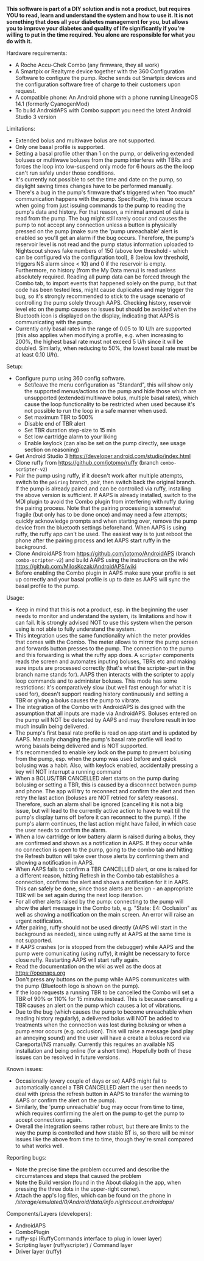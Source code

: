 **This software is part of a DIY solution and is not a product, but
requires YOU to read, learn and understand the system and how to use it.
It is not something that does all your diabetes management for you, but
allows you to improve your diabetes and quality of life significantly
if you're willing to put in the time required.
You alone are responsible for what you do with it.**

Hardware requirements:
- A Roche Accu-Chek Combo (any firmware, they all work)
- A Smartpix or Realtyme device together with the 360 Configuration
  Software to configure the pump.
  Roche sends out Smartpix devices and the configuration software
  free of charge to their customers upon request.
- A compatible phone: An Android phone with a phone running LineageOS 14.1 (formerly CyanogenMod)
- To build AndroidAPS with Combo support you need the latest Android Studio 3 version

Limitations:
- Extended bolus and multiwave bolus are not supported.
- Only one basal profile is supported.
- Setting a basal profile other than 1 on the pump, or delivering extended boluses or multiwave
  boluses from the pump interferes with TBRs and forces the loop into low-suspend only mode for 6 hours
  as the the loop can't run safely under those conditions.
- It's currently not possible to set the time and date on the pump, so daylight saving times
  changes have to be performed manually.
- There's a bug in the pump's firmware that's triggered when "too much" communication happens
  with the pump. Specifically, this issue occurs when going from just issuing commands to the pump
  to reading the pump's data and history. For that reason, a minimal amount of data is read from
  the pump.
  The bug might still rarely occur and causes the pump to not accept any connection
  unless a button is physically pressed on the pump (make sure the 'pump unreachable' alert is enabled
  so you'll get an alarm if the bug occurs.
  Therefore, the pump's reservoir level is not read and the pump status information uploaded to Nightscout
  shows fake numbers of 150 (above low threshold - which can be configured via the configuration
  tool), 8 (below low threshold, triggers NS alarm since < 10) and 0 if the reservoir is empty.
  Furthermore, no history (from the My Data menu) is read unless absolutely required.
  Reading all pump data can be forced through the Combo tab, to import
  events that happened solely on the pump, but that code has been tested less, might cause duplicates and may
  trigger the bug, so it's strongly recommended to stick to the usage scenario of controlling the
  pump solely through AAPS.
  Checking history, reservoir level etc on the pump causes no issues but should be avoided
  when the Bluetooth icon is displayed on the display, indicating that AAPS is communicating with the pump.
- Currently only basal rates in the range of 0.05 to 10 U/h are supported (this also applies when modifying
  a profile, e.g. when increasing to 200%, the highest basal rate must not exceed 5 U/h since it will be
  doubled. Similarly, when reducing to 50%, the lowest basal rate must be at least 0.10 U/h).

Setup:
- Configure pump using 360 config software.
  - Set/leave the menu configuration as "Standard", this will show only the supported
    menus/actions on the pump and hide those which are unsupported (extended/multiwave bolus,
    multiple basal rates), which cause the loop functionality to be restricted when used because
    it's not possible to run the loop in a safe manner when used.
  - Set maximum TBR to 500%
  - Disable end of TBR alert
  - Set TBR duration step-size to 15 min
  - Set low cartridge alarm to your liking
  - Enable keylock (can also be set on the pump directly, see usage section on reasoning)
- Get Android Studio 3 https://developer.android.com/studio/index.html
- Clone ruffy from https://github.com/jotomo/ruffy (branch `combo-scripter-v2`)
- Pair the pump using ruffy, if it doesn't work after multiple attempts, switch to the `pairing` branch, pair,
  then switch back the original branch. If the pump is already paired and
  can be controlled via ruffy, installing the above version is sufficient.
  If AAPS is already installed, switch to the MDI plugin to avoid the Combo
  plugin from interfering with ruffy during the pairing process.
  Note that the pairing processing is somewhat fragile (but only has to be done once)
  and may need a few attempts;
  quickly acknowledge prompts and when starting over, remove the pump device
  from the bluetooth settings beforehand.
  When AAPS is using ruffy, the ruffy app can't be used. The easiest way is to just
  reboot the phone after the pairing process and let AAPS start ruffy in the background.
- Clone AndroidAPS from https://github.com/jotomo/AndroidAPS (branch `combo-scripter-v2`)
  and build AAPS using the instructions on the wiki https://github.com/MilosKozak/AndroidAPS/wiki
- Before enabling the Combo plugin in AAPS make sure your profile is set up
  correctly and your basal profile is up to date as AAPS will sync the basal profile
  to the pump.

Usage:
- Keep in mind that this is not a product, esp. in the beginning the user needs to monitor and understand the system,
  its limitations and how it can fail. It is strongly advised NOT to use this system when the person
  using is not able to fully understand the system.
- This integration uses the same functionality which the meter provides that comes with the Combo.
  The meter allows to mirror the pump screen and forwards button presses to the pump. The connection
  to the pump and this forwarding is what the ruffy app does. A `scripter` components reads the screen
  and automates inputing boluses, TBRs etc and making sure inputs are processed correctly (that's what
  the scripter-part in the branch name stands for).
  AAPS then interacts with the scripter to apply loop commands and to administer boluses.
  This mode has some restrictions: it's comparatively slow (but well fast enough for what it is used for),
  doesn't support reading history continuously and setting a TBR or giving a bolus causes the pump to
  vibrate.
- The integration of the Combo with AndroidAPS is designed with the assumption that all inputs are
  made via AndroidAPS. Boluses entered on the pump will NOT be detected by AAPS and may therefore
  result in too much insulin being delivered.
- The pump's first basal rate profile is read on app start and is updated by AAPS. Manually changing
  the pump's basal rate profile will lead to wrong basals being delivered and is NOT supported.
- It's recommended to enable key lock on the pump to prevent bolusing from the pump, esp. when the
  pump was used before and quick bolusing was a habit.
  Also, with keylock enabled, accidentally pressing a key will NOT interrupt a running command
- When a BOLUS/TBR CANCELLED alert starts on the pump during bolusing or setting a TBR, this is
  caused by a disconnect between pump and phone. The app will try to reconnect and confirm the alert
  and then retry the last action (boluses are NOT retried for safety reasons). Therefore,
  such an alarm shall be ignored (cancelling it is not a big issue, but will lead to the currently
  active action to have to wait till the pump's display turns off before it can reconnect to the
  pump). If the pump's alarm continues, the last action might have failed, in which case the user
  needs to confirm the alarm.
- When a low cartridge or low battery alarm is raised during a bolus, they are confirmed and shown
  as a notification in AAPS. If they occur while no connection is open to the pump, going to the
  combo tab and hitting the Refresh button will take over those alerts by confirming them and
  showing a notification in AAPS.
- When AAPS fails to confirm a TBR CANCELLED alert, or one is raised for a different reason,
  hitting Refresh in the Combo tab establishes a connection, confirms the alert and shows
  a notification for it in AAPS. This can safely be done, since those alerts are benign - an
  appropriate TBR will be set again during the next loop iteration.
- For all other alerts raised by the pump: connecting to the pump will show the alert message in
  the Combo tab, e.g. "State: E4: Occlusion" as well as showing a notification on the main screen.
  An error will raise an urgent notification.
- After pairing, ruffy should not be used directly (AAPS will start in the background as needed),
  since using ruffy at AAPS at the same time is not supported.
- If AAPS crashes (or is stopped from the debugger) while AAPS and the pump were comunicating (using
  ruffy), it might be necessary to force close ruffy. Restarting AAPS will start ruffy again.
- Read the documentation on the wiki as well as the docs at https://openaps.org
- Don't press any buttons on the pump while AAPS communicates with the pump (Bluetooth logo is
  shown on the pump).
- If the loop requests a running TBR to be cancelled the Combo will set a TBR of 90% or 110%
  for 15 minutes instead. This is because cancelling a TBR causes an alert on the pump which
  causes a lot of vibrations.
- Due to the bug (which causes the pump to become unreachable when reading history regularly),
  a delivered bolus will NOT be added to treatments when the connection was lost during bolusing
  or when a pump error occurs (e.g. occlusion). This will raise a message (and play an annoying
  sound) and the user will have a create a bolus record via Careportal/NS manually. Currently
  this requires an available NS installation and being online (for a short time). Hopefully
  both of these issues can be resolved in future versions.

Known issues:
- Occasionally (every couple of days or so) AAPS might fail to automatically cancel
  a TBR CANCELLED alert the user then needs to deal with (press the refresh button in AAPS
  to transfer the warning to AAPS or confirm the alert on the pump).
- Similarly, the 'pump unreachable' bug may occur from time to time, which requires confirming
  the alert on the pump to get the pump to accept connections again.
- Overall the integration seems rather robust, but there are limits to the way the
  pump is controlled and how stable BT is, so there will be minor issues like the above
  from time to time, though they're small compared to what works well.

Reporting bugs:
- Note the precise time the problem occurred and describe the circumstances and steps that caused
  the problem
- Note the Build version (found in the About dialog in the app, when pressing the three dots in the
  upper-right corner).
- Attach the app's log files, which can be found on the phone in
  _/storage/emulated/0/Android/data/info.nightscout.androidaps/_

Components/Layers (developers):
- AndroidAPS
- ComboPlugin
- ruffy-spi (RuffyCommands interface to plug in lower layer)
- Scripting layer (ruffyscripter) / Command layer
- Driver layer (ruffy)